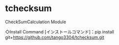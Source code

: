 # tchecksum
CheckSumCalculation Module

◇Install Command [インストールコマンド]：pip install git+https://github.com/tango3304/tchecksum.git

